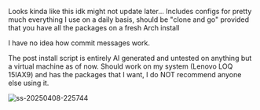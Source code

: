 Looks kinda like this idk might not update later...
Includes configs for pretty much everything I use on a daily basis, should be "clone and go" provided that you have all the packages on a fresh Arch install

I have no idea how commit messages work.

The post install script is entirely AI generated and untested on anything but a virtual machine as of now. Should work on my system (Lenovo LOQ 15IAX9) and has the packages that I want, I do NOT recommend anyone else using it.

![ss-20250408-225744](https://github.com/user-attachments/assets/c7dca4d3-722f-43d1-a73d-fa118972f3a4)
